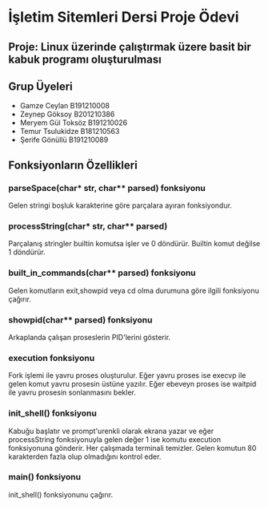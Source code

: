 # İşletim Sitemleri Dersi Proje Ödevi

## Proje: Linux üzerinde çalıştırmak üzere basit bir kabuk programı oluşturulması

## Grup Üyeleri
- Gamze Ceylan B191210008
- Zeynep Göksoy B201210386
- Meryem Gül Toksöz B191210026
- Temur Tsulukidze B181210563
- Şerife Gönüllü B191210089

## Fonksiyonların Özellikleri

### parseSpace(char* str, char** parsed) fonksiyonu
 Gelen stringi boşluk karakterine göre parçalara ayıran fonksiyondur.

 ### processString(char* str, char** parsed)
 Parçalanış stringler builtin komutsa işler ve 0 döndürür. Builtin komut değilse 1 döndürür.

 ### built_in_commands(char** parsed) fonksiyonu
 Gelen komutların exit,showpid veya cd olma durumuna göre ilgili fonksiyonu çağırır.

 ### showpid(char** parsed) fonksiyonu 
Arkaplanda çalışan proseslerin PID'lerini gösterir.

### execution fonksiyonu
Fork işlemi ile yavru proses oluşturulur. Eğer yavru proses ise execvp ile gelen komut yavru prosesin üstüne yazılır. Eğer ebeveyn proses ise waitpid ile yavru prosesin sonlanmasını bekler.

### init_shell() fonksiyonu
Kabuğu başlatır ve prompt'urenkli olarak ekrana yazar ve eğer processString fonksiyonuyla gelen değer 1 ise komutu execution fonksiyonuna gönderir. Her çalışmada terminali temizler. Gelen komutun 80 karakterden fazla olup olmadığını kontrol eder.

### main() fonksiyonu 
init_shell() fonksiyonunu çağırır.



 